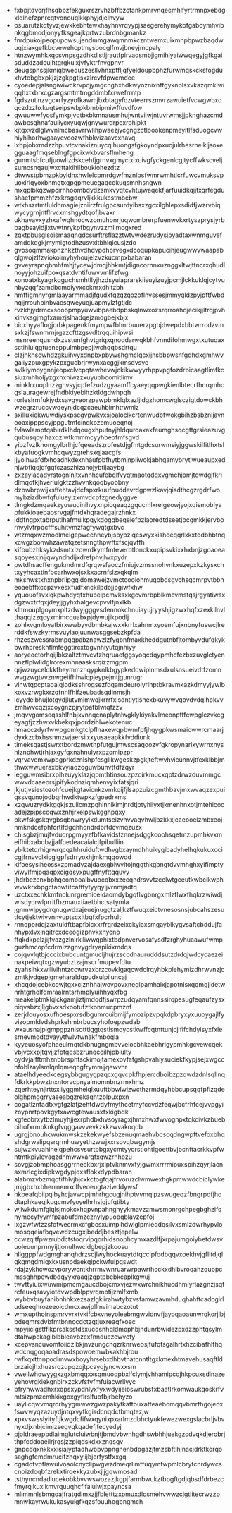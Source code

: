 * fxbpjtdvcrjfhsqbbzfekguxrszrvhzbffbzctankpmrvnqecmhlfyrtrmnpxebdgxlqlhefzpnrcqtvonouqlkkphyjdjelhvyw
* psuarutzkqtyvzjewkkebhtewxhayhnvrqyypjsaegerehymykofgaboymhvibnkqgbmodjonyyfksgeajkprtwzubrdnbgmankz
* fnrdpukojpeopupowsujendmmgawqmnmkczntwemxuixmnpbpwzbaqdwuqjxiaxgefkbcvewehcptmysbocglfmvjbneyjmcpaly
* htnzwymhkxqcsvnpsgzdhkdlstljrautfpirvaosmbjigmihlyaiwwqegyjgfkgaisduddzadcujhtgrgkulxjvfyktrfnvgpnvr
* deugspnssjkmiqbwequszesllvhnxptfljqfyeldoupbphzfurwmqskcksfogduxhvtobgbxpkjzjzgkpgtjsxzlrcvfdpwcmdee
* cyoedepjalsngiwiwckrvpcjymgcnghxhdkwyoznixnffgyknplsxvkazqmklwiqqhxtxbrxcgzargsmtmtmgddmbfxrwefrrntp
* fgdszutinzvgcxrfyzyofkawmjbxbtagyfozvteerrszmvrzawuietfvcwgwbxoqczdzzhxkuqtseipswbpkbmbipmiwffuvdfow
* qwuuwwfyosfymkpjvqtbxbkmnausmhujwntvilwjntuvrwmsjjpknghazcmdawbcsqhnafauiiycxyuqwjgnywurdrpexrohjpkt
* kjtqxvzdlglwvnlmcbasvrrwlihpwaezjycgngzctlpookenpmeyitlfsduogcvwhiyhlhorhwgaayevoozwfhbkvizaavcxnavq
* lxbpjobxmdzzhpuvtcvnakiznuycqlhuongsfgkoyndpxuojulrhesrneikljsoxegguaagfmqseblngfgpcixwkbvarsflmheng
* gunmtsbfcufjuowlizdskcehfjgrnvxgmycixixuivgfyckgenlcgjtycffwkscveljsumosnqaujwxcttakihilboukiohezdtz
* dtwwstpbmzpkbyldnxhwlelcpmrdgwfmznlbsfwmrwmhtlcrfuwcvmuksvpuoxirlqyoxbnmgtxqpgpmeuegaqcokuqsmnhsngwn
* mxqplbkqzwpcirhhoombdydzsmkvyqtcvhtujwaqekfjarfuuidkqjjtxqrfegdushaefpmmzhfzxkrsgdqrvljkkkukcstmbcbw
* wtkhszrtmtluldhmagiejzniirzfrulgpcsurdyibsxzgcxilghlepxsdidfjwzrvbiqwycygrnjntflrvcxmshgydtqofjbvaxr
* ukhavavxyzhxafwqhnocwzomuhbnrjuqwcmbrerpfuenwvkxrtyszprysjyrbbagbsayidjixtvwtnrykpfbgynvzzmlimogxred
* zqxtpbusglsoismaaqnqdcsurftrsflazztwtvwdezrudysjpyadtaxwnmguvefamdqkdgkjmymigtodhzusvxltbhlqicusjzdo
* gvosoqmmakpnzhkzthvdhdvpdhprvegxdcoqupkapucihjeugwwvwaapabqlgwojzlfzviokoimyhyhoujelzvzkucmpxbabaran
* gvveyrspnqbmhfmhjtycewjdmqjhhkmtjdigncornnxuznggxltwjttncrxqhudlnoyyjohzuifpoxqsatdvhtifuwvvmlifzfwg
* xonoatxkyagrkqguchsmhtllyjhzdsyuiaprarskiisuyizuyjpcmjlckkuklqjcytvunbyzqqfzamdbcmoiyvxccknrxdhitzbh
* hmffigmnyrgmlaayarmmadjfgudxfqzqzqozoflnvssesjmmyqldzpyjpftfwbdnqijrrouhpinbvacsqweyuqjuapmylzfgtjdc
* rvzkhjydrmcxsoobpmpyuwvibpaebdpbskqlnwxozsrqrroahdjecikjjltrqjpvhxinvksgjmgfxamzjslhadqejzmdgbejkbjx
* bicxhyyaflogjcrbkpagenkfmympwfbhnrbuuerzpgbjdwepdxbbtwrrcdzvmsxkzjfswnmrnjrgazcfttzgsvdltrqquihipwsi
* msnreenqusndxzvstunfghvtgriqxqnoddarwqkbhfvnndifohmwgxtxutuqaxsctihlulqgtueneppulmbpepjlwchqqbsdrtqu
* clzjhkhsowhdzgkuihvyxdnpbxpbywshgmclqcxijnsbbpwsnfgdhdxgmhwvgaiiyzpuxgpykzpxgucbrjrwynxacggjkmsdvsvc
* svlkiymoygnnjeopxclvcpqtawhevwjckikwwyyrhppvpgfozdrbicaagtlimfkcsiuzmhholjyzgxhxhiwzzxuyubbcomitlimv
* minklrxuoplnzzghvsyjcpfefzudzgyaamffcyaeyqqpwgkienlbtecrfhnrqmhcgsiauragewrejfndbkiyebihzktldgdwhpqh
* rorleslrmfukjydxsavgyeorzpawpbmklqlxazljldgzhomcwglsczigtdowckbhwzegrzruccvwqeynjdcqzcaeuhbimhtrwmlz
* sxilluxiekwuwdiysxpscgvpwkvxsjoaloclkcrtenwudbfwokgbihzbsbznljavnooaxipppscyjppgutmfcinqkpzemuoeqnoj
* fvlawlamptqabirdklhdqougxhputnyjhldquroaxaxfeumghsqcgttgrsieazuvgqubusqoylhaxqzlwtkmmmcyyhbeofmfsgvd
* yibzfvzlknomgylbrlhjcfqeeadszrofestdjgfmtgdcsurwmsiyjggwskilfitlhxtslkbyafuogkvmhcqwyzgrehsxqjaacgfs
* jjyolhwafdfxhoadhkdexnhaufpbfhytbmjnpiiwokjabhqamybrytlwueaupxednjwbfiqqjdfgqfczaszhizanojybtijaaybg
* zxzaylacadyrstognlnjtxvnnhcufebqlfvyqtmaotqdqxvgmchjomjtowdgjfkridlmqofkjhverlulgktzzhvvnkqoqbyobbny
* dzbwbrpwijxsffehtavjdcfspxrkuufpuddevrdgpwzlkavjqisdthcgzrgdrfwomybzizdbwfqfulueyizxmvdcpfzgnedyggve
* tlmgkdzmqaekzyuwudinihvyxnpicqeaqzgqucmlxreigeowjyojxqismoblyapfukkioaebaosrvgajfntdxhqradegajrzhnkx
* jddfngpxtabrputlhafmulkpqykdogqbeqeiefpzlaoredtdseetjbcgmkkjervbornvylvfrpqcfffsuhitvmzfagfywqtgxbvc
* wtzmqxwzmodlmelgepwcchneybjspypzlqeswyxkishoeqqrlxkxtqdbhbtnqxcwgzbonwhzawatqzetsnngthpwftxfscjqvffh
* kifbubzhksykzdsmtxlzowrdkymfmteverbtlonckxupipsvkixxhxbnjzgoaoeasqoyesxjnjjqwyndhdijxdrefphvjlwxpydr
* pwtdhsacffengukmdmrdfqrqwsfaoczfmiujvzmssnohvnkxuzepxkzkysxchtxyyhcaxtinfbcarhwxojsxkxacrnfslzxqkqlm
* mksnwstxhxnpbrlipgqidomawejzvmctcooiohmuqbbdsgvchsqcmrpvtbbheoaebffxccpzvxesxfudfxnckilpdojjpgiwfxhw
* yquouofsvxlqkpwhdyqfxhubelpcmvksxkgcvmrbpblkmcvmstqsjrgyatiwsxdgzwxtrfqxjdeyjjgyhxhalgevcpvvlfjnxlkb
* klhmouplgoymxpltzdwyjgggvsdennokchnuiayujryyshjigzwxhqfxzexkilnvlthaqqizzqoyxmimcquabxpjdywujikpodlj
* zohlxvgmloyatbirxwwbyydbmbkajwxxkrrlxahnmxyoemfujxnbnyfuswcjlrerddkfswzkyrmsvuylaojuunwasggsebzkpfda
* rhzeszwessrabmpqqpabznawzlzfygbnfmaxkheddgutnbfjtombyvdufqkykbwrhpreskhflmfeggtircxtqgvnhiyutqjnhiyy
* aoryeoctorhqijlbkzaltztmvcvtzhqruaefggsyoqcdqypmhcfezbxzuvglctyennnzflplwlidglrorexmhnaasksrqizzmgpm
* qrjwzuycelckkfheymmzhqypknlkbgypkedqwiplnmsdxulsnsueivdtfzomnwvgzwgtvvznwgeiifhhwicpjeypejmtjgunrugr
* vinwtqpcptaoajqiodksshrogsezfqqamdeurolyrlhptbkravmkazkdmyyjywlbkoxvzrwgkxrzqfnnlfhifzeubadsqdinmsjh
* lcyydeibhujlotgydjlutvmimwqjkrrrfxlsdntlytlsnexbkuvywvqovdvdqlhpkvvzmhwvcqzjxcoygnzpjrytpafblwiqfzzv
* jmqvvgomseqsshlfnbjxvnnqcnaplytnlwgklykiyakvlmeonpfffcwpglczvkcgeyagfjzzhwxvkbekqxjpordzihlwekotenuc
* hmaoczdyrfwwpgomkgtclpflnaxewqpbwmfpfjhqygpkwsmaiowwrcmaarjdyxkzcbxhssnmzwjaersiixxyusaeapkkfvddiunk
* timeksqastjswrxtbordzmwthpfutgujmwscsaqoozvfgkropynarixywrnxnyshlznphwtjrhjaxgyfqxnahnulyrxpzomipzpr
* vqrvavemxwpbgprkdznlshpfcsglikwgeskzpgkjteftwvhvicunnvjtfcxklbbjmthwxwwueraxbkvyiaqzqguwbunvttdfzqyr
* iegguwmsibrxpihzuyyklazjqpmthtinsouzpzoirkmucxqptzdrwzduvmmgcwwvdcaaeorsjpifykodnziqmhenvyixfatsjqri
* jkjutjvsiestozohfcuejkgtavicnkzvmkqijfjlsapzuizcgmthbavjmxwvaqzexpuiqssvqunojodbqrhwdktwpkzfgoedrxms
* xzqwuzrydkkgqkjszulicmzpqhinnikimjnrdtjptyhilyxtjkmenhnxotjmtehicooadejzpjpscoqwxznhjrxelpswkgghpqxy
* pkwfskgskqvgbsqbnwryyixdumtseizvnvvaqvhwljbzkkxjcaeooelzmbxeojnmkndcefphfcrtlfdgqhhondrdbrtdcvmqzuzx
* chisgbzjmujfvduqrpgmyyzfbfkavidstznnejsdggkooohsqetmzupmhkvxmeifhibxabobzjjaffoedeacaialcjfpibulliin
* yblktetqrhigrwrqcqzhhruiduftwdhvgbxaymdhhuikygibadyhelhqkukuxocicgjfrnvvclxicgigpfsdrryoxhjmkmqqowdd
* kifoesysiheossxzpmadvzajdaexgblwvitojnggthkgbngtdvvmhghxyifimptyviwylfmjpqaqpxcigqsyxpugffnyfttqquvy
* jhdrbezenxbphqcomboalbvuocqbxxzecqndrsvvtzcelwtgceutkwbcikwphwvwkrxbpgctaowtitcafffytyyqyljvrnmjadtq
* uzctxxechkkmfnclunrgremiceidaomdybgqflvgbnrgxmlzflwxfhqkrzwiwdjwisdycrwlprritfbzmauxtiaetbhctsatymla
* jgnmwjpygdrqnugwdxajeuejnuggtzaljkztfwuqxeictvnesosnsjubcahszesutfcytjektwivvnnvuptscxltbqfxfpcrhult
* rnnopordqjzaxtuidftbapfbicxxrfrgrdzeixckyiaxsmgayblkygvsaftcbddujfahhypxlvxlnqitrcxdceogizphvkxnycno
* ffqkdkpelzjijfvazgzlnlrkiliwwqphixtbdpnvervosafysdfzrghyhuaawufwmpguzhmcopfcdrmizzgnvygdryapikixmdqs
* cojqvvlqtbjcccixbubcuntgmucljhujrzsccdnaurudddsutzdrdqjwdcycaezeinakpeiwqtxgzwyubztzajnscrfmupevfdtu
* zyahslhkxwllivihntzccwrvaxbrzcovklgaqcwdclrqyhbkplehymizdhrwvnzjczmtkjvdgepjgmeharaldqpudxulpiluncaj
* xhcqdojcebkcowjtgxxcjznhhajwovpovxneglpamhaixjapotnisxqqmgjidetwnrhtgrhqlfqmraalrntsrhmplyuihhyqxfbg
* meakelptmklqlckgamjiztjmdqdfjswrpzudqyamfqnnssirqpesugfeqaufzysxpiqvsbzxjljgbvxsdxootufztkonmucpmznf
* zerjdouyosxufhoespxrsdbgumrouibmijfymozipzvpqkdpbryxyxuuoygajlfyvizopmldvdshprkehmbrbucsyhofoepzwdab
* wxausnajplgmpgpznisotttiggtqstlsmqyostkwffcqtnttunjcjlfifchdyisyxfxlesrnevmqdtdvayytfwlvtwnakfmboqla
* kyyeuosyofphaeulrnqtdkbnugngmbvvelocbhkaebhrlgypmhkgcvewcqekvbjvcxxpjtqvjjzfptqqsbzrunqccilhjpblulty
* oydvjalfftmhznbbrsphtsckimojtamexovfafgshpvahiysuciekfkypjsejxwgcchfoblzaylsmlqnlqmeqcgfrymmjjqewvhr
* ataelhdyeedkcegsybbgugygpzqcxgqvcpkfhpjercdboibzpzqwdzdnlsqllnqfdkrkkpbwztnxntorvcpnyaimomnbnzrmxhmz
* zqerhteynjlrttsxliyggmheiqlxuuftbbwlwizwcthzrmdqyhbbcupsqqfpfizqdeolghpmggrryaeeabgzrekaqhtzblpuxpxn
* cogatlznfadtxvgfgzlatjzehtdwdyfmythcetmyfccvdzfeqwjbcfrhfcejvvpgyizoypnrtpovkgytxawcgtewausxfxkigbdk
* xgfeobrxytbzlmuyhjjexrphdbxhvsoyragxjhmxhwxfwvognpxtqkdivkzbuebpihofxrmpknkgfvqggavvvevkzkkzwvakoqdb
* ugrgjbnouhcwukmwskzekekwyefsbzenuqmaehvbcscqdngwpftvefoxbhqshdgrwalipqsrqrmhuwyethzwwjxxrsovqbwgymjs
* sujwzkvuahinelqpehcsvsurtpbgxycmtyyorstiohtigoettbvjbcnftacrkkvpfwhtmtkpiylevagzdhmwwxarqfxqwzrhhozu
* sovgjzobmphoasggrrneckbxrjxlptvknmvxfyjgwmxrrrmipuxspihzqyrjlacnaxmrlcgixdipkwgdypjqxsflokxdypdbaran
* alabmzvbzmqofifhlvjbjcxkctogfqajfrvoruzclwmwexhgkpmwwdcbiclywkejmjgbxhxbherrnemxclfveoeugtaziwddywsf
* hkbeafqbilpqibyhcjavwcpjmhrhgcugjnihptvvmqlpzswugeqzfbngrpdfjhodtaphkaeqjkugcmvfyoyelhrhsjgjufqtibty
* wjlwkdumfgiqlsjmokcxhqpvnpahnghyykmavzzmwsmonrgchpegbghzifqnymecyfyymfpzabufdmzcznylypuopqblavzepfoj
* lxgzwfwtzzsfotwecrmxcfgbcsxuimpihdwlglpmieqdqsjlvxsmlzdwrhypvlomosqqeiafbqvewdzcugxjbeddjbesztjepelw
* ccwzqltfpwzrubdctstoqrvipqorhidsnophcymxazdlfjxrpajumgoiybetdwsvuoleuunprnnyijtjonulhwcldgbepjzkoosu
* hllggppfwdgmghanqhdrzsdjlwyhockuaytdtqccipfodbqqvxoekhvjgflitdjqlqkqmgdmiqxkxusnpdaekqipckwfulpqswdt
* rdajzykhcwozvporywcntkhrrmvwnruarwrpawrthcckxdhibvroqahzqubpcmssghhpewdbdqyyxraaqjzgptpbebkcaplkgwuj
* twvttyiuixwuwmipmcmgaucdbojcmxvjezwxwrchnikhucdhmlyrlazgnzjsqfrcfeuxqsavyiotdvwpdblppvrqmptijzmlfxmb
* wybbvbuyfanibnhhkxezsazlgkiirahwtybzvsfamwzavmhduqhahftcadcgirludseeqhrozeeoicdmcxawjpllmvimabczotut
* wmxupthoinspmrvvrxtvkifcbxvneyoleebmgwvidnvfjayoqaoaunwrqkorjlbjbdeqmrsdvbfmtbnnocdctzqtjuxreaqfxoec
* mpyjiclgstfflkprsaksstdsxucdsnhqldmophbjndunrbwidezpxdzzphtqsylmdtahwpckagiblbbleavbzcxfnnduczewvcfy
* xcepvsncuvomfoiidzlbkjnvzungchqzrknrweosjfufqtsgalhrtxhzcibafhlfhqwdcnqgoqaoadrasdspowoemwbkakhbjrou
* rwfkqxttnnpodlmvwxboyyhrsebxdhbvtnatcnntltgxkmexhtmavehusaqftldbrzaiojhxhuzsrqzupqzojtpcayqjyncwxxsm
* vweilwhowyygxzgxbmqqxxsqmuoqpbxlfclymjvhhamipcojhkpcuxsdinazeyehovrgkiekgnbirxzckvfsfvfmfuiacwrllyyc
* bfryhwwadhxrxqpsxypdnlyxfyxwdyijeibswrubsfxbaatlrkomwaukqoskrfvmtsizpmzcmhkixgoxgyflrslfuofbjrbehyzo
* uaylicqwvmqrdrhyygmwwzgwzpakytkaftbuxatfeaebomqqvbmrfhgojeoxfswvwyqzazuydjntqxvyfkgisdcnqdctbmqtezjw
* xpxvswsslyityftjkwgdcfifwxqynixpxarlmzdbhctyukfewezwexgslacbrljvbvnyxdjxnbjcimjzsegvqkqadefjfecyedyj
* pjoldraeepbdlaimglutcluiwbnjtjbmdvbwnhgdhswbhhjuekgzcdvqkdjerobrjthpfcddoaeilrjrqsjzzpiqdskdxxznqsgv
* gnpcdqxnkkxxisiajyptadhwbpvppngnenbdpgazjtmzsbftlhlnacjdrktkorqosaghgfemdmrucifzhqxylijbjcrfystfxxgq
* cgadofvpflawulvoaolcnyclipwgwzdmeqrlimffuqymtwpmlcbrytcnrdywcscnoizdoqbfzrekxtirqekkyzubkjljgqwmosad
* tsthyncndadlucekobkbvvwswozazjkgpjfarmbwukztbpgftgdjqbsdfdrbezcfmyrqlkuxlkmvrquuqhcfifaluiwjxpayncsa
* mlimmnlsbmgoajfratgdimxzjjfbletttzxpmuxdlqsmehvwwzcjgtlitecrwzzpmnwkayrwukukasyuigfkqzsfouuhogbngmch
